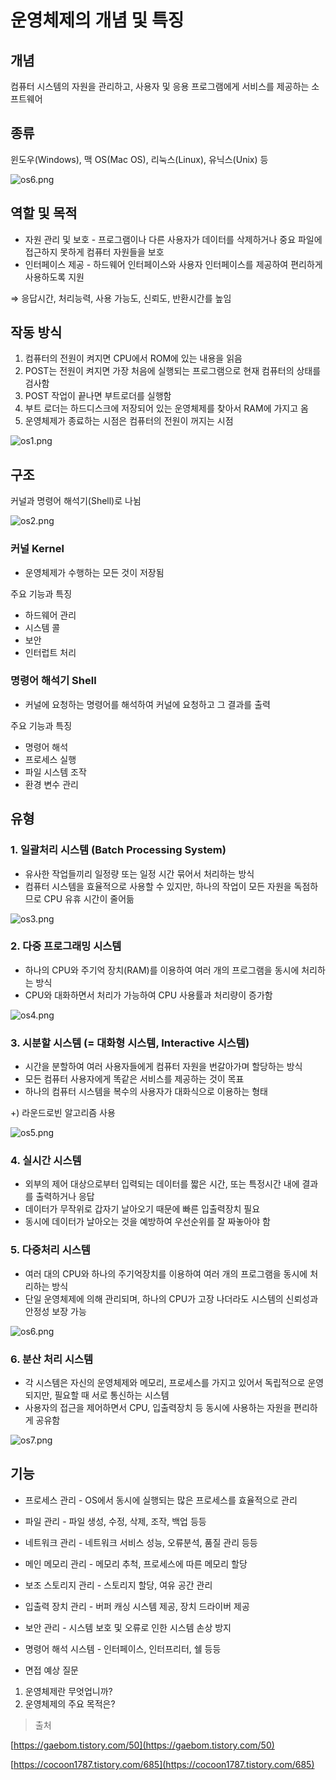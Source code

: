 # 운영체제의 개념 및 특징

## 개념

컴퓨터 시스템의 자원을 관리하고, 사용자 및 응용 프로그램에게 서비스를 제공하는 소프트웨어

## 종류

윈도우(Windows), 맥 OS(Mac OS), 리눅스(Linux), 유닉스(Unix) 등

![os6.png](./image/os6.png)
## 역할 및 목적

- 자원 관리 및 보호 - 프로그램이나 다른 사용자가 데이터를 삭제하거나 중요 파일에 접근하지 못하게 컴퓨터 자원들을 보호
- 인터페이스 제공 - 하드웨어 인터페이스와 사용자 인터페이스를 제공하여 편리하게 사용하도록 지원

⇒ 응답시간, 처리능력, 사용 가능도, 신뢰도, 반환시간를 높임

## 작동 방식

1. 컴퓨터의 전원이 켜지면 CPU에서 ROM에 있는 내용을 읽음
2. POST는 전원이 켜지면 가장 처음에 실행되는 프로그램으로 현재 컴퓨터의 상태를 검사함
3. POST 작업이 끝나면 부트로더를 실행함
4. 부트 로더는 하드디스크에 저장되어 있는 운영체제를 찾아서 RAM에 가지고 옴
5. 운영체제가 종료하는 시점은 컴퓨터의 전원이 꺼지는 시점

![os1.png](./image/os1.png)
## 구조

커널과 명령어 해석기(Shell)로 나뉨

![os2.png](./image/os2.png)
### 커널 Kernel

- 운영체제가 수행하는 모든 것이 저장됨

주요 기능과 특징

- 하드웨어 관리
- 시스템 콜
- 보안
- 인터럽트 처리

### 명령어 해석기 Shell

- 커널에 요청하는 명령어를 해석하여 커널에 요청하고 그 결과를 출력

주요 기능과 특징

- 명령어 해석
- 프로세스 실행
- 파일 시스템 조작
- 환경 변수 관리

## 유형

### 1. 일괄처리 시스템 (Batch Processing System)

- 유사한 작업들끼리 일정량 또는 일정 시간 묶어서 처리하는 방식
- 컴퓨터 시스템을 효율적으로 사용할 수 있지만, 하나의 작업이 모든 자원을 독점하므로 CPU 유휴 시간이 줄어듦

![os3.png](./image/os3.png)
### 2. 다중 프로그래밍 시스템

- 하나의 CPU와 주기억 장치(RAM)를 이용하여 여러 개의 프로그램을 동시에 처리하는 방식
- CPU와 대화하면서 처리가 가능하여 CPU 사용률과 처리량이 증가함

![os4.png](./image/os4.png)
### 3. 시분할 시스템 (= 대화형 시스템, Interactive 시스템)

- 시간을 분할하여 여러 사용자들에게 컴퓨터 자원을 번갈아가며 할당하는 방식
- 모든 컴퓨터 사용자에게 똑같은 서비스를 제공하는 것이 목표
- 하나의 컴퓨터 시스템을 복수의 사용자가 대화식으로 이용하는 형태

+) 라운드로빈 알고리즘 사용 

![os5.png](./image/os5.png)
### 4. 실시간 시스템

- 외부의 제어 대상으로부터 입력되는 데이터를 짧은 시간, 또는 특정시간 내에 결과를 출력하거나 응답
- 데이터가 무작위로 갑자기 날아오기 때문에 빠른 입출력장치 필요
- 동시에 데이터가 날아오는 것을 예방하여 우선순위를 잘 짜놓아야 함

### 5. 다중처리 시스템

- 여러 대의 CPU와 하나의 주기억장치를 이용하여 여러 개의 프로그램을 동시에 처리하는 방식
- 단일 운영체제에 의해 관리되며, 하나의 CPU가 고장 나더라도 시스템의 신뢰성과 안정성 보장 가능

![os6.png](./image/os6.png)

### 6. 분산 처리 시스템

- 각 시스템은 자신의 운영체제와 메모리, 프로세스를 가지고 있어서 독립적으로 운영되지만, 필요할 때 서로 통신하는 시스템
- 사용자의 접근을 제어하면서 CPU, 입출력장치 등 동시에 사용하는 자원을 편리하게 공유함

![os7.png](./image/os8.png)
## 기능

- 프로세스 관리 - OS에서 동시에 실행되는 많은 프로세스를 효율적으로 관리
- 파일 관리 - 파일 생성, 수정, 삭제, 조작, 백업 등등
- 네트워크 관리 - 네트워크 서비스 성능, 오류분석, 품질 관리 등등
- 메인 메모리 관리 - 메모리 추척, 프로세스에 따른 메모리 할당
- 보조 스토리지 관리 - 스토리지 할당, 여유 공간 관리
- 입출력 장치 관리 - 버퍼 캐싱 시스템 제공, 장치 드라이버 제공
- 보안 관리 - 시스템 보호 및 오류로 인한 시스템 손상 방지
- 명령어 해석 시스템 - 인터페이스, 인터프리터, 쉘 등등

- 면접 예상 질문
1. 운영체제란 무엇업니까?
2. 운영체제의 주요 목적은?

> 출처
> 

[https://gaebom.tistory.com/50](https://gaebom.tistory.com/50)

[https://cocoon1787.tistory.com/685](https://cocoon1787.tistory.com/685)
